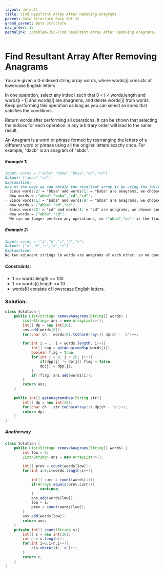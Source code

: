 ```yaml
---
layout: default
title: Find Resultant Array After Removing Anagrams
parent: Data Structure Easy Set 12
grand_parent: Data Structure
nav_order: 15
permalink: /problem-355-Find Resultant Array After Removing Anagrams/
---
```

# Find Resultant Array After Removing Anagrams
You are given a 0-indexed string array words, where words[i] consists of lowercase English letters.

In one operation, select any index i such that 0 < i < words.length and words[i - 1] and words[i] are anagrams, and delete words[i] from words. Keep performing this operation as long as you can select an index that satisfies the conditions.

Return words after performing all operations. It can be shown that selecting the indices for each operation in any arbitrary order will lead to the same result.

An Anagram is a word or phrase formed by rearranging the letters of a different word or phrase using all the original letters exactly once. For example, "dacb" is an anagram of "abdc".

##### Example 1:
```markdown
Input: words = ["abba","baba","bbaa","cd","cd"]
Output: ["abba","cd"]
Explanation:
One of the ways we can obtain the resultant array is by using the following operations:
- Since words[2] = "bbaa" and words[1] = "baba" are anagrams, we choose index 2 and delete words[2].
  Now words = ["abba","baba","cd","cd"].
- Since words[1] = "baba" and words[0] = "abba" are anagrams, we choose index 1 and delete words[1].
  Now words = ["abba","cd","cd"].
- Since words[2] = "cd" and words[1] = "cd" are anagrams, we choose index 2 and delete words[2].
  Now words = ["abba","cd"].
  We can no longer perform any operations, so ["abba","cd"] is the final answer.
```
##### Example 2:
```markdown
Input: words = ["a","b","c","d","e"]
Output: ["a","b","c","d","e"]
Explanation:
No two adjacent strings in words are anagrams of each other, so no operations are performed.
```
##### Constraints:
* 1 <= words.length <= 100
* 1 <= words[i].length <= 10
* words[i] consists of lowercase English letters.

### Solution:
```java
class Solution {
    public List<String> removeAnagrams(String[] words) {
        List<String> ans = new ArrayList<>();
        int[] dp = new int[26];
        ans.add(words[0]);
        for(char ch : words[0].toCharArray()) dp[ch - 'a']++;
        
        for(int i = 1; i < words.length; i++){
            int[] dpp = getAnagramsMap(words[i]);
            boolean flag = true;
            for(int j = 0; j < 26; j++){
                if(dpp[j] != dp[j]) flag = false;
                dp[j] = dpp[j];
            }
            if(!flag) ans.add(words[i]);
        }
        return ans;
    }
    
    public int[] getAnagramsMap(String str){
        int[] dp = new int[26];
        for(char ch : str.toCharArray()) dp[ch - 'a']++;
        return dp;
    }
}
```

##### Anotherway 
```java
class Solution {
    public List<String> removeAnagrams(String[] words) {
        int low = 0;
        List<String> ans = new ArrayList<>();
        
        int[] prev = count(words[low]);
        for(int i=1;i<words.length;i++){
            
            int[] curr = count(words[i]);
            if(Arrays.equals(prev,curr)){
                continue;
            }
            ans.add(words[low]);
            low = i;
            prev = count(words[low]);
        }
        ans.add(words[low]);
        return ans;
    }
    private int[] count(String s){
        int[] c = new int[26];
        int n = s.length();
        for(int i=0;i<n;i++){
            c[s.charAt(i)-'a']++;
        }
        return c;
    }
}
```